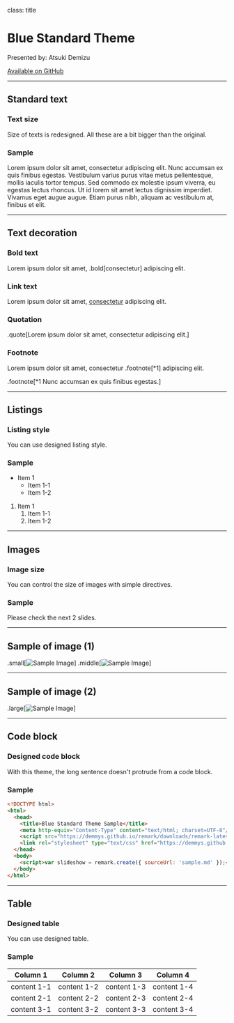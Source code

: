 class: title

# Blue Standard Theme

Presented by: Atsuki Demizu

[Available on GitHub](https://github.com/demmys/remark-theme)

---

## Standard text

### Text size

Size of texts is redesigned. All these are a bit bigger than the original.

### Sample

Lorem ipsum dolor sit amet, consectetur adipiscing elit. Nunc accumsan ex quis finibus egestas. Vestibulum varius purus vitae metus pellentesque, mollis iaculis tortor tempus. Sed commodo ex molestie ipsum viverra, eu egestas lectus rhoncus. Ut id lorem sit amet lectus dignissim imperdiet. Vivamus eget augue augue. Etiam purus nibh, aliquam ac vestibulum at, finibus et elit.

---

## Text decoration

### Bold text

Lorem ipsum dolor sit amet, .bold[consectetur] adipiscing elit.

### Link text

Lorem ipsum dolor sit amet, [consectetur](#3) adipiscing elit.

### Quotation

.quote[Lorem ipsum dolor sit amet, consectetur adipiscing elit.]

### Footnote

Lorem ipsum dolor sit amet, consectetur .footnote[*1] adipiscing elit.

.footnote[*1 Nunc accumsan ex quis finibus egestas.]

---

## Listings

### Listing style

You can use designed listing style.

### Sample

* Item 1
    * Item 1-1
    * Item 1-2

1. Item 1
    1. Item 1-1
    2. Item 1-2

---

## Images

### Image size

You can control the size of images with simple directives.

### Sample

Please check the next 2 slides.

---

## Sample of image (1)

.small[![Sample Image](sample.jpg)]
.middle[![Sample Image](sample.jpg)]

---

## Sample of image (2)

.large[![Sample Image](sample.jpg)]

---

## Code block

### Designed code block

With this theme, the long sentence doesn't protrude from a code block.

### Sample

```html
<!DOCTYPE html>
<html>
  <head>
    <title>Blue Standard Theme Sample</title>
    <meta http-equiv="Content-Type" content="text/html; charset=UTF-8"/>
    <script src="https://demmys.github.io/remark/downloads/remark-latest.min.js"></script>
    <link rel="stylesheet" type="text/css" href="https://demmys.github.io/remark-theme/blue_standard/remark_theme_blue_standard.css"/>
  </head>
  <body>
    <script>var slideshow = remark.create({ sourceUrl: 'sample.md' });</script>
  </body>
</html>
```

---

## Table

### Designed table

You can use designed table.

### Sample

| Column 1 | Column 2 | Column 3 | Column 4 |
| -------- | -------- | -------- | -------- |
| content 1-1 | content 1-2 | content 1-3 | content 1-4 |
| content 2-1 | content 2-2 | content 2-3 | content 2-4 |
| content 3-1 | content 3-2 | content 3-3 | content 3-4 |
